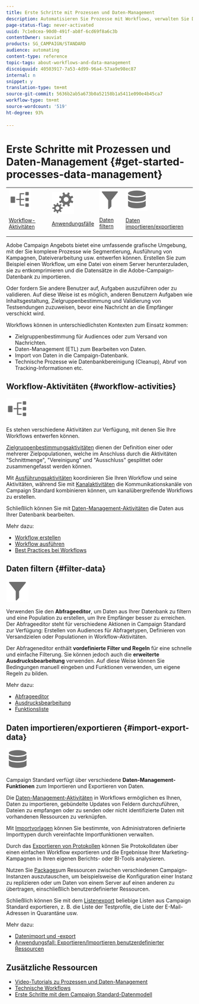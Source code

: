 ```yaml
---
title: Erste Schritte mit Prozessen und Daten-Management
description: Automatisieren Sie Prozesse mit Workflows, verwalten Sie Daten und Audiencen, senden Sie Nachrichten und vieles mehr.
page-status-flag: never-activated
uuid: 7c1e8cea-90d0-491f-ab8f-6cd69f8a6c3b
contentOwner: sauviat
products: SG_CAMPAIGN/STANDARD
audience: automating
content-type: reference
topic-tags: about-workflows-and-data-management
discoiquuid: 40503917-7a53-4d99-96a4-57aa9e98ec87
internal: n
snippet: y
translation-type: tm+mt
source-git-commit: 5636b2ab5a673b0a52158b1a5411e090e4b45ca7
workflow-type: tm+mt
source-wordcount: '519'
ht-degree: 93%

---
```



# Erste Schritte mit Prozessen und Daten-Management {#get-started-processes-data-management}

<table>
<tr>
<td><img src="assets/do-not-localize/icon_workflows.svg" width="60px"><p><a href="#workflow-activities">Workflow-Aktivitäten</a></p></td><td><img src="assets/do-not-localize/icon_activities.svg" width="60px"><p><a href="../../automating/using/workflow-created-query-with-complement.md">Anwendungsfälle</a></p></td><td><img src="assets/do-not-localize/icon_filter.svg" width="60px"><p><a href="#filter-data">Daten filtern</a></p></td>
<td><img src="assets/do-not-localize/icon_manage.svg" width="60px"><p><a href="#import-export-data">Daten importieren/exportieren</a></p></td></tr>
</table>

Adobe Campaign Angebots bietet eine umfassende grafische Umgebung, mit der Sie komplexe Prozesse wie Segmentierung, Ausführung von Kampagnen, Dateiverarbeitung usw. entwerfen können. Erstellen Sie zum Beispiel einen Workflow, um eine Datei von einem Server herunterzuladen, sie zu entkomprimieren und die Datensätze in die Adobe-Campaign-Datenbank zu importieren.

Oder fordern Sie andere Benutzer auf, Aufgaben auszuführen oder zu validieren. Auf diese Weise ist es möglich, anderen Benutzern Aufgaben wie Inhaltsgestaltung, Zielgruppenbestimmung und Validierung von Testsendungen zuzuweisen, bevor eine Nachricht an die Empfänger verschickt wird.

Workflows können in unterschiedlichsten Kontexten zum Einsatz kommen:

* Zielgruppenbestimmung für Audiences oder zum Versand von Nachrichten.
* Daten-Management (ETL) zum Bearbeiten von Daten.
* Import von Daten in die Campaign-Datenbank.
* Technische Prozesse wie Datenbankbereinigung (Cleanup), Abruf von Tracking-Informationen etc.

## Workflow-Aktivitäten {#workflow-activities}

<img src="assets/do-not-localize/icon_workflows.svg" width="60px">

Es stehen verschiedene Aktivitäten zur Verfügung, mit denen Sie Ihre Workflows entwerfen können.

[Zielgruppenbestimmungsaktivitäten](../../automating/using/about-targeting-activities.md) dienen der Definition einer oder mehrerer Zielpopulationen, welche im Anschluss durch die Aktivitäten &quot;Schnittmenge&quot;, &quot;Vereinigung&quot; und &quot;Ausschluss&quot; gesplittet oder zusammengefasst werden können.

Mit [Ausführungsaktivitäten](../../automating/using/about-execution-activities.md) koordinieren Sie Ihren Workflow und seine Aktivitäten, während Sie mit [Kanalaktivitäten](../../automating/using/about-channel-activities.md) die Kommunikationskanäle von Campaign Standard kombinieren können, um kanalübergreifende Workflows zu erstellen.

Schließlich können Sie mit [Daten-Management-Aktivitäten](../../automating/using/about-data-management-activities.md) die Daten aus Ihrer Datenbank bearbeiten.

Mehr dazu:

* [Workflow erstellen](../../automating/using/building-a-workflow.md)
* [Workflow ausführen](../../automating/using/about-workflow-execution.md)
* [Best Practices bei Workflows](../../automating/using/best-practices-workflows.md)

## Daten filtern {#filter-data}

<img src="assets/do-not-localize/icon_filter.svg" width="60px">

Verwenden Sie den **Abfrageeditor**, um Daten aus Ihrer Datenbank zu filtern und eine Population zu erstellen, um Ihre Empfänger besser zu erreichen. Der Abfrageeditor steht für verschiedene Aktionen in Campaign Standard zur Verfügung: Erstellen von Audiences für Abfragetypen, Definieren von Versandzielen oder Populationen in Workflow-Aktivitäten.

Der Abfrageneditor enthält **vordefinierte Filter und Regeln** für eine schnelle und einfache Filterung. Sie können jedoch auch die **erweiterte Ausdrucksbearbeitung** verwenden. Auf diese Weise können Sie Bedingungen manuell eingeben und Funktionen verwenden, um eigene Regeln zu bilden.

Mehr dazu:

* [Abfrageeditor](../../automating/using/editing-queries.md)
* [Ausdrucksbearbeitung](../../automating/using/advanced-expression-editing.md)
* [Funktionsliste](../../automating/using/list-of-functions.md)

## Daten importieren/exportieren {#import-export-data}

<img src="assets/do-not-localize/icon_manage.svg" width="60px">

Campaign Standard verfügt über verschiedene **Daten-Management-Funktionen** zum Importieren und Exportieren von Daten.

Die [Daten-Management-Aktivitäten](../../automating/using/about-data-management-activities.md) in Workflows ermöglichen es Ihnen, Daten zu importieren, gebündelte Updates von Feldern durchzuführen, Dateien zu empfangen oder zu senden oder nicht identifizierte Daten mit vorhandenen Ressourcen zu verknüpfen.

Mit [Importvorlagen](../../automating/using/importing-data-with-import-templates.md) können Sie bestimmte, von Administratoren definierte Importtypen durch vereinfachte Importfunktionen verwalten.

Durch das [Exportieren von Protokollen](../../automating/using/exporting-logs.md) können Sie Protokolldaten über einen einfachen Workflow exportieren und die Ergebnisse Ihrer Marketing-Kampagnen in Ihren eigenen Berichts- oder BI-Tools analysieren.

Nutzen Sie [Packages](../../automating/using/managing-packages.md)um Ressourcen zwischen verschiedenen Campaign-Instanzen auszutauschen, um beispielsweise die Konfiguration einer Instanz zu replizieren oder um Daten von einem Server auf einen anderen zu übertragen, einschließlich benutzerdefinierter Ressourcen.

Schließlich können Sie mit dem [Listenexport](../../automating/using/exporting-lists.md) beliebige Listen aus Campaign Standard exportieren, z. B. die Liste der Testprofile, die Liste der E-Mail-Adressen in Quarantäne usw.

Mehr dazu:

* [Datenimport und -export](../../automating/using/about-data-import-and-export.md)
* [Anwendungsfall: Exportieren/Importieren benutzerdefinierter Ressourcen](../../automating/using/exporting-importing-custom-resources.md)

## Zusätzliche Ressourcen

* [Video-Tutorials zu Prozessen und Daten-Management](https://docs.adobe.com/content/help/de-DE/campaign-standard-learn/tutorials/getting-started/create-workflow.html)
* [Technische Workflows](../../administration/using/technical-workflows.md)
* [Erste Schritte mit dem Campaign Standard-Datenmodell](../../developing/using/get-started-data-model.md)
